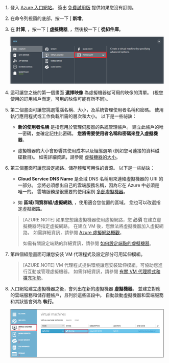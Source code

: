 1. 登入 [Azure 入口網站](http://manage.windowsazure.com)。 簽出 [免費試用版](http://azure.microsoft.com/pricing/free-trial/) 提供如果您沒有訂閱。

2. 在命令列視窗的底部，按一下 [ **新增**。

3. 在 **計算**, ，按一下 [ **虛擬機器**, ，然後按一下 [ **從組件庫**。

    ![瀏覽命令列中的來源資源庫](./media/virtual-machines-create-WindowsVM/fromgallery.png)

4. 這可讓您之後的第一個畫面 **選擇映像** 為虛擬機器從可用的映像的清單。 (視您使用的訂用帳戶而定，可用的映像可能有所不同)。

5. 第二個畫面可讓您挑選電腦名稱、大小，及系統管理使用者名稱和密碼。 使用執行應用程式或工作負載所需的層次和大小。 以下是一些祕訣：

    - **新的使用者名稱** 是指您用於管理伺服器的系統管理帳戶。 建立此帳戶的唯一密碼，並確定記住此密碼。 **您將需要使用者名稱和密碼來登入虛擬機器**。

    - 虛擬機器的大小會影響其使用成本以及組態選項 (例如您可連接的資料磁碟數目)。 如需詳細資訊，請參閱 [虛擬機器的大小](../articles/virtual-machines-size-specs.md)。

6. 第三個畫面可讓您設定網路、儲存體和可用性的資源。 以下是一些祕訣：

    -  **Cloud Service DNS Name** 是全域 DNS 名稱用來連絡虛擬機器的 URI 的一部分。 您將必須想出自己的雲端服務名稱，因為它在 Azure 中必須是唯一的。 雲端服務是很重要的使用案例 [多部虛擬機器](../articles/cloud-services-connect-virtual-machine.md)。

    - 如 **區域/同質群組/虛擬網路**, ，使用適合您位置的區域。 您也可以改選指定虛擬網路。

    >[AZURE.NOTE] 如果您想讓虛擬機器使用虛擬網路，您 **必須** 在建立虛擬機器時指定虛擬網路。 在建立 VM 後，您無法將虛擬機器加入虛擬網路。 如需詳細資訊，請參閱 [Azure 虛擬網路概觀](virtual-networks-overview.md)。
    >
    > 如需有關設定端點的詳細資訊，請參閱 [如何設定端點的虛擬機器](../articles/virtual-machines-set-up-endpoints.md)。

7. 第四個組態畫面可讓您安裝 VM 代理程式及設定部分可用延伸模組。

    >[AZURE.NOTE] VM 代理程式提供環境讓您安裝延伸模組，可協助您進行互動或管理虛擬機器。 如需詳細資訊，請參閱 [有關 VM 代理程式和擴充功能](virtual-machines-extensions-agent-about.md)。  

8. 入口網站建立虛擬機器之後，會列出在新的虛擬機器 **虛擬機器**。 並建立對應的雲端服務和儲存體帳戶，且列於這些區段中。 自動啟動虛擬機器和雲端服務和其狀態會列為 **執行**。

    ![設定 VM 代理程式和需擬機器端點](./media/virtual-machines-create-WindowsVM/vmcreated.png)

